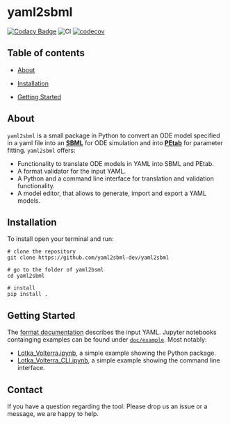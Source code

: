 # yaml2sbml

[![Codacy Badge](https://app.codacy.com/project/badge/Grade/dc25c9a84ba54710bbb23a6e08ab5d22)](https://www.codacy.com/manual/martamatos/yaml2sbml/dashboard?utm_source=github.com&amp;utm_medium=referral&amp;utm_content=yaml2sbml-dev/yaml2sbml&amp;utm_campaign=Badge_Grade)
![CI](https://github.com/yaml2sbml-dev/yaml2sbml/workflows/CI/badge.svg)
[![codecov](https://codecov.io/gh/yaml2sbml-dev/yaml2sbml/branch/master/graph/badge.svg?token=XL5MR46QCI)](https://codecov.io/gh/yaml2sbml-dev/yaml2sbml)

## Table of contents

* [About](#about)

* [Installation](#installation)

* [Getting Started](#getting-started)

## About

`yaml2sbml` is a small package in Python to convert an ODE model specified in a yaml file into an 
[**SBML**](http://www.sbml.org/) for ODE simulation and into 
[**PEtab**](https://github.com/martamatos/yaml2sbml) for parameter fitting. `yaml2sbml` offers:

* Functionality to translate ODE models in YAML into SBML and PEtab.
* A format validator for the input YAML.
* A Python and a command line interface for translation and validation functionality.
* A model editor, that allows to generate, import and export a YAML models.

## Installation

To install open your terminal and run:

```shell
# clone the repository
git clone https://github.com/yaml2sbml-dev/yaml2sbml

# go to the folder of yaml2bsml
cd yaml2sbml 

# install
pip install .
```

## Getting Started

The [format documentation](doc/format_documentation.md) describes the input YAML. 
Jupyter notebooks containging examples can be found under [`doc/example`](doc/example). 
Most notably:
* [Lotka_Volterra.ipynb](dox/examples/Lotka_Volterra_python/Lotka_Volterra.ipynb), a simple example showing the Python package.
* [Lotka_Volterra_CLI.ipynb](dox/examples/Lotka_Volterra_/Lotka_Volterra_CLI.ipynb), a simple example showing the command line interface.


## Contact
If you have a question regarding the tool: Please drop us an issue or a message, we are happy to help.
